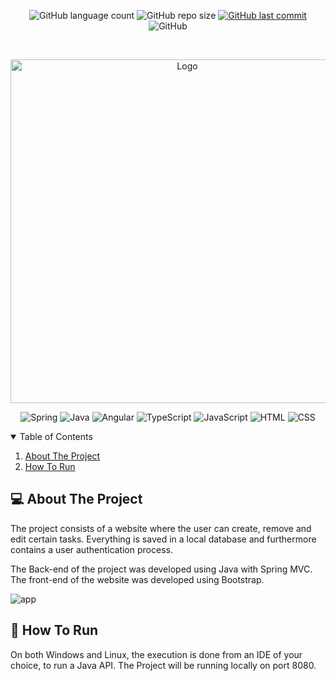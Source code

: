 <p align="center">
  <img alt="GitHub language count" src="https://img.shields.io/github/languages/count/antuniooh/to-do-webapp">

  <img alt="GitHub repo size" src="https://img.shields.io/github/repo-size/antuniooh/to-do-webapp">
  
  <a href="https://github.com/antuniooh/to-do-webapp/commits/master">
    <img alt="GitHub last commit" src="https://img.shields.io/github/last-commit/antuniooh/to-do-webapp">
  </a>
  
   <img alt="GitHub" src="https://img.shields.io/github/license/antuniooh/to-do-webapp">
</p>

<!-- PROJECT LOGO -->
<br />
<p align="center">
  <a href="https://github.com/antuniooh/to-do-webapp">
    <img src="https://image.freepik.com/free-vector/illustration-list_53876-28518.jpg" alt="Logo" width="550">
  </a>
</p>

<p align="center">
  <img alt="Spring" src="https://img.shields.io/badge/SpringBoot-yellow?style=for-the-badge&logo=spring&logoColor=white"/>
  <img alt="Java" src="https://img.shields.io/badge/Java-orange?style=for-the-badge&logo=java&logoColor=white"/>
  <img alt="Angular" src="https://img.shields.io/badge/Angular-red?style=for-the-badge&logo=angular&logoColor=white"/>
  <img alt="TypeScript" src="https://img.shields.io/badge/TypeScript-blue?style=for-the-badge&logo=typescript&logoColor=white"/>
    <img alt="JavaScript" src="https://img.shields.io/badge/JavaScript-yellow?style=for-the-badge&logo=javascript&logoColor=white"/>
  <img alt="HTML" src="https://img.shields.io/badge/HTML-orange?style=for-the-badge&logo=html5&logoColor=white"/>
  <img alt="CSS" src="https://img.shields.io/badge/CSS-darkblue?style=for-the-badge&logo=css3&logoColor=white"/>
</p>


<!-- TABLE OF CONTENTS -->
<details open="open">
  <summary>Table of Contents</summary>
  <ol>
    <li>
      <a href="#-about-the-project">About The Project</a>
    </li>
    <li>
      <a href="#-how-to-run">How To Run</a>
    </li>
  </ol>
</details>


<!-- ABOUT THE PROJECT -->
## 💻 About The Project
The project consists of a website where the user can create, remove and edit certain tasks. Everything is saved in a local database and furthermore contains a user authentication process.

The Back-end of the project was developed using Java with Spring MVC. The front-end of the website was developed using Bootstrap.

![app](https://github.com/antuniooh/to-do-webapp/blob/main/images/howworks.gif)


<!-- HOW TO RUN -->
## 🚀 How To Run
On both Windows and Linux, the execution is done from an IDE of your choice, to run a Java API. The Project will be running locally on port 8080.

